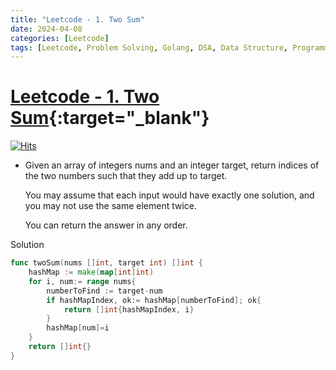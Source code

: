 ```yaml
---
title: "Leetcode - 1. Two Sum"
date: 2024-04-08
categories: [Leetcode]
tags: [Leetcode, Problem Solving, Golang, DSA, Data Structure, Programming, Algorithm, Array, Hash Table]
---
```


# [Leetcode - 1. Two Sum](https://leetcode.com/problems/two-sum/description/){:target="_blank"}
[![Hits](https://hits.sh/mahinops.github.io/posts/leetcode-two-sum.svg)](https://hits.sh/mahinops.github.io/posts/leetcode-two-sum/)

- Given an array of integers nums and an integer target, return indices of the two numbers such that they add up to target.

    You may assume that each input would have exactly one solution, and you may not use the same element twice.

    You can return the answer in any order.

Solution
```go
func twoSum(nums []int, target int) []int {
    hashMap := make(map[int]int)
    for i, num:= range nums{
        numberToFind := target-num
        if hashMapIndex, ok:= hashMap[numberToFind]; ok{
            return []int{hashMapIndex, i}
        }
        hashMap[num]=i
    }
    return []int{}
}

```
